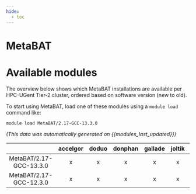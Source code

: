 ```yaml
---
hide:
  - toc
---
```


MetaBAT
=======

# Available modules


The overview below shows which MetaBAT installations are available per HPC-UGent Tier-2 cluster, ordered based on software version (new to old).

To start using MetaBAT, load one of these modules using a `module load` command like:

```shell
module load MetaBAT/2.17-GCC-13.3.0
```

*(This data was automatically generated on {{modules_last_updated}})*

| |accelgor|doduo|donphan|gallade|joltik|litleo|shinx|
| :---: | :---: | :---: | :---: | :---: | :---: | :---: | :---: |
|MetaBAT/2.17-GCC-13.3.0|x|x|x|x|x|x|x|
|MetaBAT/2.17-GCC-12.3.0|x|x|x|x|x|x|x|
